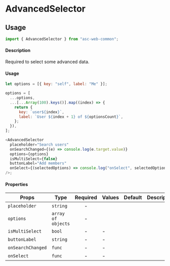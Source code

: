 # AdvancedSelector

## Usage

```js
import { AdvancedSelector } from "asc-web-common";
```

#### Description

Required to select some advanced data.

#### Usage

```js
let options = [{ key: "self", label: "Me" }];

options = [
  ...options,
  ...[...Array(100).keys()].map((index) => {
    return {
      key: `user${index}`,
      label: `User ${index + 1} of ${optionsCount}`,
    };
  }),
];

<AdvancedSelector
  placeholder="Search users"
  onSearchChanged={(e) => console.log(e.target.value)}
  options={options}
  isMultiSelect={false}
  buttonLabel="Add members"
  onSelect={(selectedOptions) => console.log("onSelect", selectedOptions)}
/>;
```

#### Properties

| Props             | Type               | Required | Values | Default | Description |
| ----------------- | ------------------ | :------: | ------ | ------- | ----------- |
| `placeholder`     | `string`           |    -     |        |         |             |
| `options`         | `array of objects` |    -     |        |         |             |
| `isMultiSelect`   | `bool`             |    -     | -      |         |             |
| `buttonLabel`     | `string`           |    -     | -      |         |             |
| `onSearchChanged` | `func`             |    -     | -      |         |             |
| `onSelect`        | `func`             |    -     | -      |         |             |
